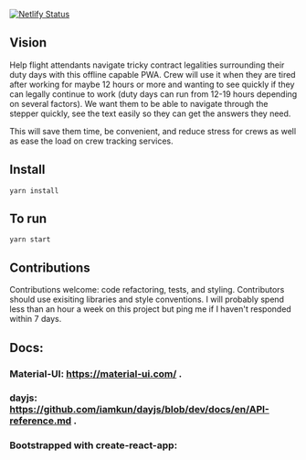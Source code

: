 [![Netlify Status](https://api.netlify.com/api/v1/badges/bc73f611-03f4-4968-a996-0c75135dd271/deploy-status)](https://app.netlify.com/sites/awesome-swartz-650506/deploys)

## Vision

Help flight attendants navigate tricky contract legalities surrounding their duty days with this offline capable PWA.
Crew will use it when they are tired after working for maybe 12 hours or more and wanting to see quickly if they can legally continue to work (duty days can run from 12-19 hours depending on several factors).
We want them to be able to navigate through the stepper quickly, see the text easily so they can get the answers they need.

This will save them time, be convenient, and reduce stress for crews as well as ease the load on crew tracking services.

## Install

`yarn install`

## To run

`yarn start`

## Contributions

Contributions welcome: code refactoring, tests, and styling. Contributors should use exisiting libraries and style conventions. I will probably spend less than an hour a week on this project but ping me if I haven't responded within 7 days.

## Docs:

### Material-UI: https://material-ui.com/ .

### dayjs: https://github.com/iamkun/dayjs/blob/dev/docs/en/API-reference.md .

### Bootstrapped with create-react-app:
